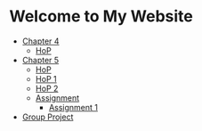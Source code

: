 <!DOCTYPE html>
<html lang="en">
<head>
    <meta charset="UTF-8">
    <meta name="viewport" content="width=device-width, initial-scale=1.0">
</head>
<body>
    <h1>Welcome to My Website</h1>
    <ul>
        <li><a href="chapter4.html">Chapter 4</a>
            <ul>
                <li><a href="hop.html">HoP</a></li>
            </ul>
        </li>
        <li><a href="chapter5.html">Chapter 5</a>
            <ul>
                <li><a href="hop.html">HoP</a></li>
                <li><a href="hop1.html">HoP 1</a></li>
                <li><a href="hop2.html">HoP 2</a></li>
                <li><a href="assignment.html">Assignment</a>
                    <ul>
                        <li><a href="assignment1.html">Assignment 1</a></li>
                    </ul>
                </li>
            </ul>
        </li>
        <li><a href="project.html">Group Project</a></li>
    </ul>
</body>
</html>
